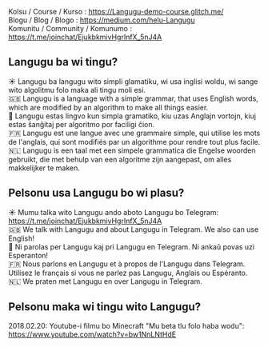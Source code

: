 Kolsu / Course / Kurso : https://Langugu-demo-course.glitch.me/  
Blogu / Blog / Blogo : https://medium.com/helu-Langugu  
Komunitu / Community / Komunumo : https://t.me/joinchat/EjukbkmivHgrInfX_5nJ4A  


## Langugu ba wi tingu?

:sunny: Langugu ba langugu wito simpli glamatiku, wi usa inglisi woldu, wi sange wito algolitmu folo maka ali tingu moli esi.  
:gb: Langugu is a language with a simple grammar, that uses English words, which are modified by an algorithm to make all things easier.  
:green_heart: Langugu estas lingvo kun simpla gramatiko, kiu uzas Anglajn vortojn, kiuj estas ŝanĝitaj per algoritmo por faciligi ĉion.  
:fr: Langugu est une langue avec une grammaire simple, qui utilise les mots de l'anglais, qui sont modifiés par un algorithme pour rendre tout plus facile.  
🇳🇱 Langugu is een taal met een simpele grammatica die Engelse woorden gebruikt, die met behulp van een algoritme zijn aangepast, om alles makkelijker te maken.  

## Pelsonu usa Langugu bo wi plasu?

:sunny: Mumu talka wito Langugu ando aboto Langugu bo Telegram: https://t.me/joinchat/EjukbkmivHgrInfX_5nJ4A  
:gb: We talk with Langugu and about Langugu in Telegram. We also can use English!  
:green_heart: Ni parolas per Langugu kaj pri Langugu en Telegram. Ni ankaŭ povas uzi Esperanton!  
:fr: Nous parlons en Langugu et à propos de l'Langugu dans Telegram. Utilisez le français si vous ne parlez pas Langugu, Anglais ou Espéranto.  
🇳🇱 We praten met Langugu en over Langugu in Telegram.  

## Pelsonu maka wi tingu wito Langugu?

2018.02.20: Youtube-i filmu bo Minecraft "Mu beta tlu folo haba wodu": https://www.youtube.com/watch?v=bw1NnLNtHdE

